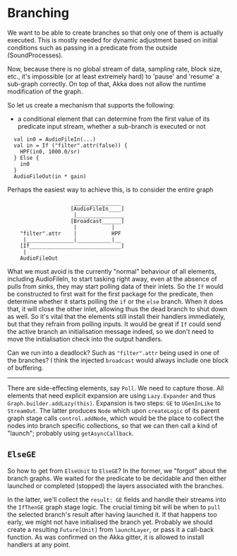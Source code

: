 # Branching

We want to be able to create branches so that only one of them is actually executed. This is mostly needed for
dynamic adjustment based on initial conditions such as passing in a predicate from the outside (SoundProcesses).

Now, because there is no global stream of data, sampling rate, block size, etc., it's impossible (or at least
extremely hard) to 'pause' and 'resume' a sub-graph correctly. On top of that, Akka does not allow the runtime
modification of the graph.

So let us create a mechanism that supports the following:

- a conditional element that can determine from the first value of its predicate input stream, whether
  a sub-branch is executed or not

```
  val in0 = AudioFileIn(...)
  val in = If ("filter".attr(false)) {
    HPF(in0, 1000.0/sr)
  } Else {
    in0
  }
  AudioFileOut(in * gain)
```

Perhaps the easiest way to achieve this, is to consider the entire graph

```
                     _______________
                    [AudioFileIn____]
                     |_______________
                    [Broadcast______]
                     |           |
    "filter".attr    |           HPF
     |_______________|___________|__
    [If_____________________________] 
     |
    AudioFileOut

```

What we must avoid is the currently "normal" behaviour of all elements, including AudioFileIn, to start tasking
right away, even at the absence of pulls from sinks, they may start polling data of their inlets. So the `If`
would be constructed to first wait for the first package for the predicate, then determine whether it starts
polling the `if` or the `else` branch. When it does that, it will close the other inlet, allowing thus the dead
branch to shut down as well. So it's vital that the elements still install their handlers immediately, but that
they refrain from polling inputs. It would be great if `If` could send the active branch an initialisation message
indeed, so we don't need to move the initialisation check into the output handlers.

Can we run into a deadlock? Such as `"filter".attr` being used in one of the branches? I think the injected
`broadcast` would always include one block of buffering.

--------

There are side-effecting elements, say `Poll`. We need to capture those. All elements that need explicit expansion
are using `Lazy.Expander` and thus `Graph.builder.addLazy(this)`. Expansion is two steps: `GE` to `UGenInLike` 
to `StreamOut`. The latter produces `Node` which upon `createLogic` of its parent graph stage calls
`control.addNode`, which would be the place to collect the nodes into branch specific collections, so that we
can then call a kind of "launch"; probably using `getAsyncCallback`.

## `ElseGE`

So how to get from `ElseUnit` to `ElseGE`? In the former, we "forgot" about the branch graphs. We waited for the
predicate to be decidable and then either launched or completed (stopped) the layers associated with the branches.

In the latter, we'll collect the `result: GE` fields and handle their streams into the `IfThenGE` graph stage logic.
The crucial timing bit will be when to `pull` the selected branch's result after having launched it. If that happens
too early, we might not have initialised the branch yet. Probably we should create a resulting `Future[Unit]` from
`launchLayer`, or pass it a call-back function. As was confirmed on the Akka gitter, it is allowed to install
handlers at any point.
